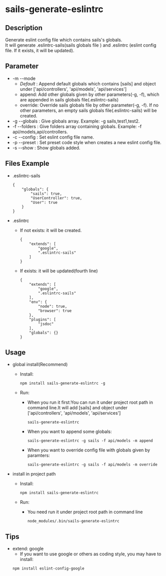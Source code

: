 # sails-generate-eslintrc

## Description
Generate eslint config file which contains sails's globals.<br/>
It will generate .eslintrc-sails(sails globals file ) and .eslintrc (eslint config file. If it exists, it will be updated).

## Parameter
- -m --mode
    + *Default* : Append default globals which contains [sails] and object under ['api/controllers', 'api/models', 'api/services']
    + append: Add other globals given by other parameters(-g, -f), which are appended in sails globals file(.eslintrc-sails)
    + override: Override sails globals file by other parameter(-g, -f). If no other parameters, an empty sails globals file(.eslintrc-sails) will be created.
- -g --globals : Give globals array. Example: -g sails,test1,test2.
- -f --folders : Give folders array containing globals. Example: -f api/models,api/controllers.
- -c --config : Set eslint config file name.
- -p --preset : Set preset code style when creates a new eslint config file.
- -s --show : Show globals added.

## Files Example
- .eslintrc-sails
    ```
    {
        "globals": {
            "sails": true,
            "UserController": true,
            "User": true
        }
    }
    ```

- .eslintrc
    + If not exists: it will be created.
        ```
        {
            "extends": [
                "google",
                ".eslintrc-sails"
            ]
        }
        ```

    + If exists: it will be updated(fourth line)
        ```
        {
            "extends": [
                "google",
                ".eslintrc-sails"
            ],
            "env": {
                "node": true,
                "browser": true
            },
            "plugins": [
                "jsdoc"
            ],
            "globals": {}
        }  
        ```  

## Usage
- global install(Recommend)
    + Install:
        ```
        npm install sails-generate-eslintrc -g
        ```

    + Run:
        * When you run it first:You can run it under project root path in command line.It will add [sails] and object under ['api/controllers', 'api/models', 'api/services']

            ```
            sails-generate-eslintrc
            ```
        * When you want to append some globals:

            ```
            sails-generate-eslintrc -g sails -f api/models -m append
            ```

        * When you want to override config file with globals given by paramters:
            ```
            sails-generate-eslintrc -g sails -f api/models -m override
            ```

- install in project path
    + Install:
        ```
        npm install sails-generate-eslintrc
        ```

    + Run:
        * You need run it under project root path in command line

            ```
            node_modules/.bin/sails-generate-eslintrc
            ```

## Tips
- extend: google
    + If you want to use google or others as coding style, you may have to install:
    ```
    npm install eslint-config-google
    ```
